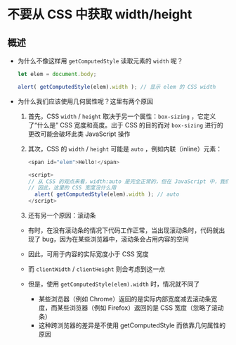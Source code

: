 # 不要从 CSS 中获取 width/height

## 概述

+ 为什么不像这样用 `getComputedStyle` 读取元素的 `width` 呢？

  ```js
  let elem = document.body;

  alert( getComputedStyle(elem).width ); // 显示 elem 的 CSS width
  ```

+ 为什么我们应该使用几何属性呢？这里有两个原因

  1. 首先，CSS `width` / `height` 取决于另一个属性：`box-sizing` ，它定义了“什么是” CSS 宽度和高度。出于 CSS 的目的而对 `box-sizing` 进行的更改可能会破坏此类 JavaScript 操作
  2. 其次，CSS 的 `width` / `height` 可能是 `auto` ，例如内联（inline）元素：

      ```js
      <span id="elem">Hello!</span>

      <script>
      // 从 CSS 的观点来看，width:auto 是完全正常的，但在 JavaScript 中，我们需要一个确切的 px 大小，以便我们在计算中使用它
      // 因此，这里的 CSS 宽度没什么用
        alert( getComputedStyle(elem).width ); // auto
      </script>
      ```

  3. 还有另一个原因：滚动条

    + 有时，在没有滚动条的情况下代码工作正常，当出现滚动条时，代码就出现了 bug，因为在某些浏览器中，滚动条会占用内容的空间
    + 因此，可用于内容的实际宽度小于 CSS 宽度
    + 而 `clientWidth` / `clientHeight` 则会考虑到这一点

    + 但是，使用 `getComputedStyle(elem).width` 时，情况就不同了

      + 某些浏览器（例如 Chrome）返回的是实际内部宽度减去滚动条宽度，而某些浏览器（例如 Firefox）返回的是 CSS 宽度（忽略了滚动条）
      + 这种跨浏览器的差异是不使用 getComputedStyle 而依靠几何属性的原因

